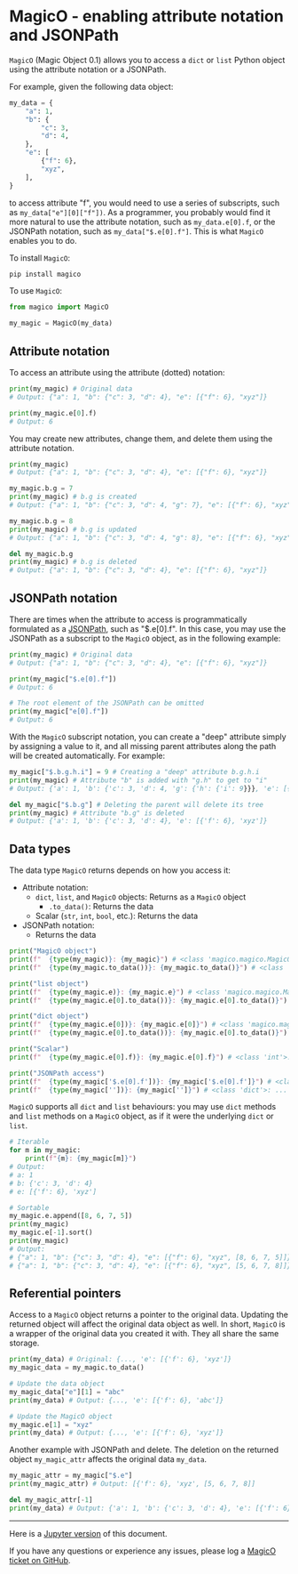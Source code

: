 # MagicO - enabling attribute notation and JSONPath

`MagicO` (Magic Object 0.1) allows you to access a `dict` or `list` Python object using the attribute notation or a JSONPath.

For example, given the following data object:


```python
my_data = {
    "a": 1,
    "b": {
        "c": 3,
        "d": 4,
    },
    "e": [
        {"f": 6},
        "xyz",
    ],
}
```

to access attribute "f", you would need to use a series of subscripts, such as `my_data["e"][0]["f"])`.
As a programmer, you probably would find it more natural to use the attribute notation, such as `my_data.e[0].f`, or the JSONPath notation, such as `my_data["$.e[0].f"]`.
This is what `MagicO` enables you to do.

To install `MagicO`:

```bash
pip install magico
```

To use `MagicO`:

```python
from magico import MagicO

my_magic = MagicO(my_data)
```

## Attribute notation

To access an attribute using the attribute (dotted) notation:

```python
print(my_magic) # Original data
# Output: {"a": 1, "b": {"c": 3, "d": 4}, "e": [{"f": 6}, "xyz"]}

print(my_magic.e[0].f)
# Output: 6
```

You may create new attributes, change them, and delete them using the attribute notation.

```python
print(my_magic)
# Output: {"a": 1, "b": {"c": 3, "d": 4}, "e": [{"f": 6}, "xyz"]}

my_magic.b.g = 7
print(my_magic) # b.g is created
# Output: {"a": 1, "b": {"c": 3, "d": 4, "g": 7}, "e": [{"f": 6}, "xyz"]}

my_magic.b.g = 8
print(my_magic) # b.g is updated
# Output: {"a": 1, "b": {"c": 3, "d": 4, "g": 8}, "e": [{"f": 6}, "xyz"]}

del my_magic.b.g
print(my_magic) # b.g is deleted
# Output: {"a": 1, "b": {"c": 3, "d": 4}, "e": [{"f": 6}, "xyz"]}
```

## JSONPath notation

There are times when the attribute to access is programmatically formulated as a [JSONPath](https://github.com/json-path/JsonPath), such as "$.e[0].f".
In this case, you may use the JSONPath as a subscript to the `MagicO` object, as in the following example:

```python
print(my_magic) # Original data
# Output: {"a": 1, "b": {"c": 3, "d": 4}, "e": [{"f": 6}, "xyz"]}

print(my_magic["$.e[0].f"])
# Output: 6

# The root element of the JSONPath can be omitted
print(my_magic["e[0].f"])
# Output: 6
```

With the `MagicO` subscript notation, you can create a "deep" attribute simply by assigning a value to it, and all missing parent attributes along the path will be created automatically. For example:

```python
my_magic["$.b.g.h.i"] = 9 # Creating a "deep" attribute b.g.h.i
print(my_magic) # Attribute "b" is added with "g.h" to get to "i"
# Output: {'a': 1, 'b': {'c': 3, 'd': 4, 'g': {'h': {'i': 9}}}, 'e': [{'f': 6}, 'xyz']}

del my_magic["$.b.g"] # Deleting the parent will delete its tree
print(my_magic) # Attribute "b.g" is deleted
# Output: {'a': 1, 'b': {'c': 3, 'd': 4}, 'e': [{'f': 6}, 'xyz']}
```

## Data types

The data type `MagicO` returns depends on how you access it:

- Attribute notation:
  - `dict`, `list`, and `MagicO` objects: Returns as a `MagicO` object
    - `.to_data()`: Returns the data
  - Scalar (`str`, `int`, `bool`, etc.): Returns the data
- JSONPath notation:
  - Returns the data

```python
print("MagicO object")
print(f"  {type(my_magic)}: {my_magic}") # <class 'magico.magico.MagicO'>: ...
print(f"  {type(my_magic.to_data())}: {my_magic.to_data()}") # <class 'dict'>: ...

print("list object")
print(f"  {type(my_magic.e)}: {my_magic.e}") # <class 'magico.magico.MagicO'>: [{'f': 6}, 'xyz']
print(f"  {type(my_magic.e[0].to_data())}: {my_magic.e[0].to_data()}") # <class 'dict'>: {'f': 6}

print("dict object")
print(f"  {type(my_magic.e[0])}: {my_magic.e[0]}") # <class 'magico.magico.MagicO'>: {"f": 6}
print(f"  {type(my_magic.e[0].to_data())}: {my_magic.e[0].to_data()}") # <class 'dict'>: {'f': 6}

print("Scalar")
print(f"  {type(my_magic.e[0].f)}: {my_magic.e[0].f}") # <class 'int'>: 6

print("JSONPath access")
print(f"  {type(my_magic['$.e[0].f'])}: {my_magic['$.e[0].f']}") # <class 'int'>: 6
print(f"  {type(my_magic[''])}: {my_magic['']}") # <class 'dict'>: ...
```

`MagicO` supports all `dict` and `list` behaviours: you may use `dict` methods and `list` methods on a `MagicO` object, as if it were the underlying `dict` or `list`.

```python
# Iterable
for m in my_magic:
    print(f"{m}: {my_magic[m]}")
# Output:
# a: 1
# b: {'c': 3, 'd': 4}
# e: [{'f': 6}, 'xyz']

# Sortable
my_magic.e.append([8, 6, 7, 5])
print(my_magic)
my_magic.e[-1].sort()
print(my_magic)
# Output:
# {"a": 1, "b": {"c": 3, "d": 4}, "e": [{"f": 6}, "xyz", [8, 6, 7, 5]]}
# {"a": 1, "b": {"c": 3, "d": 4}, "e": [{"f": 6}, "xyz", [5, 6, 7, 8]]}
```

## Referential pointers

Access to a `MagicO` object returns a pointer to the original data.
Updating the returned object will affect the original data object as well.
In short, `MagicO` is a wrapper of the original data you created it with.
They all share the same storage.

```python
print(my_data) # Original: {..., 'e': [{'f': 6}, 'xyz']}
my_magic_data = my_magic.to_data()

# Update the data object
my_magic_data["e"][1] = "abc"
print(my_data) # Output: {..., 'e': [{'f': 6}, 'abc']}

# Update the MagicO object
my_magic.e[1] = "xyz"
print(my_data) # Output: {..., 'e': [{'f': 6}, 'xyz']}
```

Another example with JSONPath and delete. The deletion on the returned object `my_magic_attr` affects the original data `my_data`.

```python
my_magic_attr = my_magic["$.e"]
print(my_magic_attr) # Output: [{'f': 6}, 'xyz', [5, 6, 7, 8]]

del my_magic_attr[-1]
print(my_data) # Output: {'a': 1, 'b': {'c': 3, 'd': 4}, 'e': [{'f': 6}, 'xyz']}
```

---
Here is a [Jupyter version](https://github.com/jackyko8/magico/blob/main/tutorials/MagicO.ipynb) of this document.

If you have any questions or experience any issues, please log a [MagicO ticket on GitHub](https://github.com/jackyko8/magico/issues).
